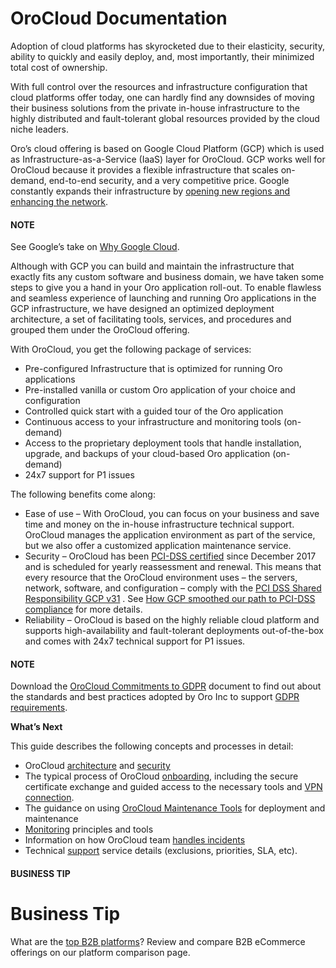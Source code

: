 <!-- meta: description = Guidance on the OroCloud onboarding process, maintenance tools, and technical support service -->

<a id="orocloud"></a>

# OroCloud Documentation

Adoption of cloud platforms has skyrocketed due to their elasticity, security, ability to quickly and easily deploy, and, most importantly, their minimized total cost of ownership.

With full control over the resources and infrastructure configuration that cloud platforms offer today, one can hardly find any downsides of moving their business solutions from the private in-house infrastructure to the highly distributed and fault-tolerant global resources provided by the cloud niche leaders.

Oro’s cloud offering is based on Google Cloud Platform (GCP) which is used as Infrastructure-as-a-Service (IaaS) layer for OroCloud. GCP works well for OroCloud because it provides a flexible infrastructure that scales on-demand, end-to-end security, and a very competitive price. Google constantly expands their infrastructure by <a href="https://www.blog.google/topics/google-cloud/expanding-our-global-infrastructure-new-regions-and-subsea-cables" target="_blank">opening new regions and enhancing the network</a>.

#### NOTE
See Google’s take on <a href="https://cloud.google.com/why-google-cloud" target="_blank">Why Google Cloud</a>.

Although with GCP you can build and maintain the infrastructure that exactly fits any custom software and business domain, we have taken some steps to give you a hand in your Oro application roll-out. To enable flawless and seamless experience of launching and running Oro applications in the GCP infrastructure, we have designed an optimized deployment architecture, a set of facilitating tools, services, and procedures and grouped them under the OroCloud offering.

With OroCloud, you get the following package of services:

* Pre-configured Infrastructure that is optimized for running Oro applications
* Pre-installed vanilla or custom Oro application of your choice and configuration
* Controlled quick start with a guided tour of the Oro application
* Continuous access to your infrastructure and monitoring tools (on-demand)
* Access to the proprietary deployment tools that handle installation, upgrade, and backups of your cloud-based Oro application (on-demand)
* 24x7 support for P1 issues

The following benefits come along:

* Ease of use – With OroCloud, you can focus on your business and save time and money on the in-house infrastructure technical support. OroCloud manages the application environment as part of the service, but we also offer a customized application maintenance service.
* Security – OroCloud has been <a href="https://cloud.google.com/security/compliance/pci-dss/" target="_blank">PCI-DSS certified</a> since December 2017 and is scheduled for yearly reassessment and renewal. This means that every resource that the OroCloud environment uses – the servers, network, software, and configuration – comply with the <a href="https://cloud.google.com/files/PCI_DSS_Shared_Responsibility_GCP_v31.pdf" target="_blank">PCI DSS Shared Responsibility GCP v31</a> . See <a href="https://cloudplatform.googleblog.com/2018/04/Oro-How-GCP-smoothed-our-path-to-PCI-DSS-compliance.html" target="_blank">How GCP smoothed our path to PCI-DSS compliance</a> for more details.
* Reliability – OroCloud is based on the highly reliable cloud platform and supports high-availability and fault-tolerant deployments out-of-the-box and comes with 24x7 technical support for P1 issues.

#### NOTE
Download the <a href="https://oroinc.com/b2b-ecommerce/wp-content/uploads/sites/3/2018/06/OroCloud-commitments-to-the-GDPR.pdf" target="_blank">OroCloud Commitments to GDPR</a> document to find out about the standards and best practices adopted by Oro Inc to support [GDPR requirements](../user/concept-guides/consents/index.md#user-guide-consents).

**What’s Next**

This guide describes the following concepts and processes in detail:

* OroCloud [architecture](architecture/index.md#cloud-architecture) and [security](security.md#cloud-security)
* The typical process of OroCloud [onboarding](onboarding/index.md#cloud-onboarding), including the secure certificate exchange and guided access to the necessary tools and [VPN connection](connect-vpn.md#cloud-connect-vpn).
* The guidance on using [OroCloud Maintenance Tools](maintenance/index.md#cloud-maintenance) for deployment and maintenance
* [Monitoring](monitoring.md#cloud-monitoring) principles and tools
* Information on how OroCloud team [handles incidents](monitoring.md#cloud-monitoring)
* Technical [support](support.md#cloud-support) service details (exclusions, priorities, SLA, etc).

#### BUSINESS TIP
# Business Tip

What are the <a href="https://oroinc.com/b2b-ecommerce/b2b-ecommerce-comparison" target="_blank">top B2B platforms</a>? Review and compare B2B eCommerce offerings on our platform comparison page.
